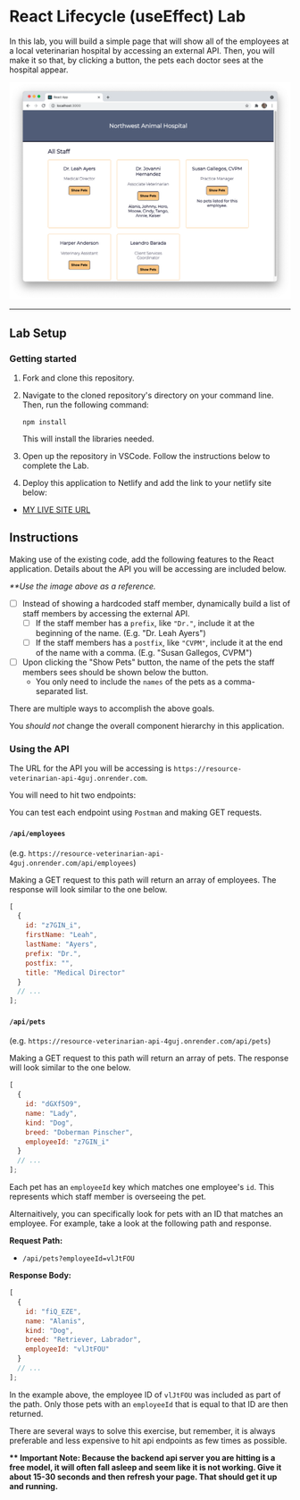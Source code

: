 # React Lifecycle (useEffect) Lab

In this lab, you will build a simple page that will show all of the employees at a local veterinarian hospital by accessing an external API. Then, you will make it so that, by clicking a button, the pets each doctor sees at the hospital appear.

![Example of a completed application.](./assets/example.png)

---

## Lab Setup

### Getting started

1. Fork and clone this repository.

1. Navigate to the cloned repository's directory on your command line. Then, run the following command:

   ```
   npm install
   ```

   This will install the libraries needed.

1. Open up the repository in VSCode. Follow the instructions below to complete the Lab.

1. Deploy this application to Netlify and add the link to your netlify site below:

- [MY LIVE SITE URL](https://eclectic-macaron-2063d7.netlify.app/)

## Instructions

Making use of the existing code, add the following features to the React application. Details about the API you will be accessing are included below.

_\*\*Use the image above as a reference._

- [ ] Instead of showing a hardcoded staff member, dynamically build a list of staff members by accessing the external API.
  - [ ] If the staff member has a `prefix`, like `"Dr."`, include it at the beginning of the name. (E.g. "Dr. Leah Ayers")
  - [ ] If the staff members has a `postfix`, like `"CVPM"`, include it at the end of the name with a comma. (E.g. "Susan Gallegos, CVPM")
- [ ] Upon clicking the "Show Pets" button, the name of the pets the staff members sees should be shown below the button.
  - You only need to include the `names` of the pets as a comma-separated list.

There are multiple ways to accomplish the above goals.

You _should not_ change the overall component hierarchy in this application.

### Using the API

The URL for the API you will be accessing is `https://resource-veterinarian-api-4guj.onrender.com`.

You will need to hit two endpoints:

You can test each endpoint using `Postman` and making GET requests.

#### `/api/employees`

(e.g. `https://resource-veterinarian-api-4guj.onrender.com/api/employees`)

Making a GET request to this path will return an array of employees. The response will look similar to the one below.

```js
[
  {
    id: "z7GIN_i",
    firstName: "Leah",
    lastName: "Ayers",
    prefix: "Dr.",
    postfix: "",
    title: "Medical Director"
  }
  // ...
];
```

#### `/api/pets`

(e.g. `https://resource-veterinarian-api-4guj.onrender.com/api/pets`)

Making a GET request to this path will return an array of pets. The response will look similar to the one below.

```js
[
  {
    id: "dGXf5O9",
    name: "Lady",
    kind: "Dog",
    breed: "Doberman Pinscher",
    employeeId: "z7GIN_i"
  }
  // ...
];
```

Each pet has an `employeeId` key which matches one employee's `id`. This represents which staff member is overseeing the pet.

Alternaitively, you can specifically look for pets with an ID that matches an employee. For example, take a look at the following path and response.

**Request Path:**

- `/api/pets?employeeId=vlJtFOU`

**Response Body:**

```js
[
  {
    id: "fiQ_EZE",
    name: "Alanis",
    kind: "Dog",
    breed: "Retriever, Labrador",
    employeeId: "vlJtFOU"
  }
  // ...
];
```

In the example above, the employee ID of `vlJtFOU` was included as part of the path. Only those pets with an `employeeId` that is equal to that ID are then returned.

There are several ways to solve this exercise, but remember, it is always preferable and less expensive to hit api endpoints as few times as possible.

**\*\* Important Note: Because the backend api server you are hitting is a free model, it will often fall asleep and seem like it is not working. Give it about 15-30 seconds and then refresh your page. That should get it up and running.**
